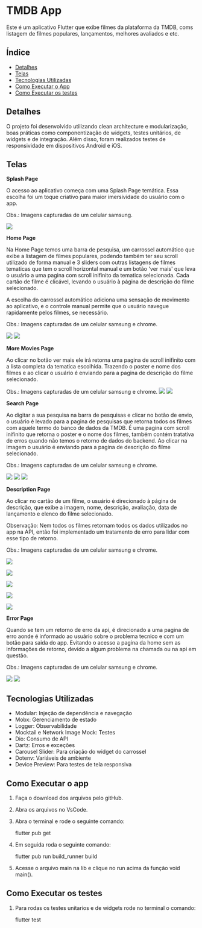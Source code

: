 # TMDB App

Este é um aplicativo Flutter que exibe filmes da plataforma da TMDB, coms listagem de filmes populares, lançamentos, melhores avaliados e etc. 


## Índice
- [Detalhes](#detalhes)
- [Telas](#telas)
- [Tecnologias Utilizadas](#tecnologias-utilizadas)
- [Como Executar o App](#como-executar-o-app)
- [Como Executar os testes](#como-executar-os-testes)


## Detalhes

O projeto foi desenvolvido utilizando clean architecture e modularização, boas práticas como componentização de widgets, testes unitários, de widgets e de integração. Além disso, foram realizados testes de responsividade em dispositivos Android e iOS.

## Telas

**Splash Page**

O acesso ao aplicativo começa com uma Splash Page temática. Essa escolha foi um toque criativo para maior imersividade do usuário com o app.

Obs.: Imagens capturadas de um celular samsung.


![](/assets/prints/splashPage.jpg)


**Home Page**

Na Home Page temos uma barra de pesquisa, um carrossel automático que exibe a listagem de filmes populares, podendo também ter seu scroll utilizado de forma manual e 3 sliders com outras listagens de filmes tematicas que tem o scroll horizontal manual e um botão 'ver mais' que leva o usuário a uma pagina com scroll inifinito da tematica selecionada. Cada cartão de filme é clicável, levando o usuário à página de descrição do filme selecionado. 

A escolha do carrossel automático adiciona uma sensação de movimento ao aplicativo, e o controle manual permite que o usuário navegue rapidamente pelos filmes, se necessário. 

Obs.: Imagens capturadas de um celular samsung e chrome.

![](/assets/prints/homePage.jpg)
![](/assets/prints/homePageWeb.jpg)

**More Movies Page**

Ao clicar no botão ver mais ele irá retorna uma pagina de scroll inifinito com a lista completa da tematica escolhida. Trazendo o poster e nome dos filmes e ao clicar o usuário é enviando para a pagina de descrição do filme selecionado.

Obs.: Imagens capturadas de um celular samsung e chrome.
![](/assets/prints/moreMoviesPage.jpg)
![](/assets/prints/moreMoviesPageWeb.jpg)

**Search Page**

Ao digitar a sua pesquisa na barra de pesquisas e clicar no botão de envio, o usuário é levado para a pagina de pesquisas que retorna todos os filmes com aquele termo do banco de dados da TMDB. É uma pagina com scroll inifinito que retorna o poster e o nome dos filmes, também contém tratativa de erros quando não temos o retorno de dados do backend. Ao clicar na imagem o usuário é enviando para a pagina de descrição do filme selecionado.

Obs.: Imagens capturadas de um celular samsung e chrome.

![](/assets/prints/searchPage.jpg)
![](/assets/prints/tratativaError.jpg)
![](/assets/prints/searchPageWeb.jpg)

**Description Page**

Ao clicar no cartão de um filme, o usuário é direcionado à página de descrição, que exibe a imagem, nome, descrição, avaliação, data de lançamento e elenco do filme selecionado.

Observação: Nem todos os filmes retornam todos os dados utilizados no app na API, então foi implementado um tratamento de erro para lidar com esse tipo de retorno.

Obs.: Imagens capturadas de um celular samsung e chrome.

![](/assets/prints/descriptionPage.jpg)

![](/assets/prints/descriptionPage2.jpg)

![](/assets/prints/tratativaError2.jpg)

![](/assets/prints/descriptionPageWeb.jpg)

![](/assets/prints/descriptionPage2Web.jpg)



**Error Page**

Quando se tem um retorno de erro da api, é direcionado a uma pagina de erro aonde é informado ao usuário sobre o problema tecnico e com um botão para saida do app. Evitando o acesso a pagina da home sem as informações de retorno, devido a algum problema na chamada ou na api em questão.

Obs.: Imagens capturadas de um celular samsung e chrome.

![](/assets/prints/errorPage.jpg)
![](/assets/prints/errorPageWeb.jpg)



## Tecnologias Utilizadas

- Modular: Injeção de dependência e navegação
- Mobx: Gerenciamento de estado
- Logger: Observabilidade
- Mocktail e Network Image Mock: Testes
- Dio: Consumo de API
- Dartz: Erros e exceções
- Carousel Slider: Para criação do widget do carrossel
- Dotenv: Variáveis de ambiente
- Device Preview: Para testes de tela responsiva


## Como Executar o app

1. Faça o download dos arquivos pelo gitHub.

2. Abra os arquivos no VsCode.

3. Abra o terminal e rode o seguinte comando:

   flutter pub get

4. Em seguida roda o seguinte comando:

   flutter pub run build_runner build

5. Acesse o arquivo main na lib e clique no run acima da função void main().

## Como Executar os testes

1. Para rodas os testes unitarios e de widgets rode no terminal o comando:

   flutter test

